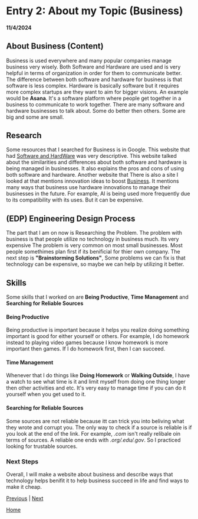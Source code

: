 # Entry 2: About my Topic (Business) 
#### 11/4/2024

## About Business (Content) 
Business is used everywhere and many popular companies manage business very wisely. Both Software and Hardware are used and is very helpful in terms of organization in order for them to communicate better. The difference between both software and hardware for business is that software is less complex. Hardware is basically software but it requires more complex startups are they want to aim for bigger visions. An example would be **Asana**. It's a software platform where people get together in a business to communicate to work together. There are many software and hardware businesses to talk about. Some do better then others. Some are big and some are small. 

## Research
Some resources that I searched for Business is in Google. This website that had [Software and HardWare](https://www.pjmconsult.com/index.php/2006/02/software-vs-hardware.html) was very descriptive. This website talked about the similarities and differences about both software and hardware is being managed in businesses. It also explains the pros and cons of using both software and hardware. Another website that There is also a site I looked at that mentions innovation ideas to boost [Business](https://www.ursaconsultants.com/blog/the-differences-between-hardware-and-software-businesses). It mentions many ways that business use hardware innovations to manage their businesses in the future. For example, AI is being used more frequently due to its compatibility with its uses. But it can be expensive.

## (EDP) Engineering Design Process
The part that I am on now is Researching the Problem. The problem with business is that people utilize no technology in business much. Its very expensive The problem is very common on most small businesses. Most people somethimes plan first if its benificial for thier own company. The next step is **"Brainstorming Solutions"**, Some problems we can fix is that technology can be expensive, so maybe we can help by utilizing it better. 

## Skills
Some skills that I worked on are **Being Productive**, **Time Management** and **Searching for Reliable Sources**

#### Being Productive
Being productive is important because it helps you realize doing something important is good for either yourself or others. For example, I do homework instead to playing video games because I know homework is more important then games. If I do homework first, then I can succeed. 

#### Time Management
Whenever that  I do things like **Doing Homework** or **Walking Outside**, I have a watch to see what time is it and limit myself from doing one thing longer then other activities and etc. It's very easy to manage time if you can do it yourself when you get used to it. 

#### Searching for Reliable Sources
Some sources are not reliable because itt can trick you into beliving what they wrote and corrupt you. The only way to check if a source is reliable is if you look at the end of the link. For example, _.com_ isn't really relibale oin terms of sources. A reliable one ends with _.org/.edu/.gov_. So I practiced looking for trustable sources. 

### Next Steps 
Overall, I will make a website about business and describe ways that technology helps benifit it to help business succeed in life and find ways to make it cheap. 

[Previous](entry01.md) | [Next](entry03.md)

[Home](../README.md)
